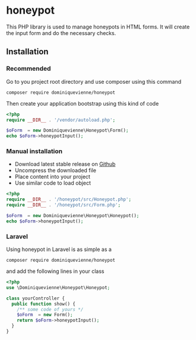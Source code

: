 # honeypot
This PHP library is used to manage honeypots in HTML forms. It will create the input form and do the necessary checks. 

## Installation
### Recommended
Go to you project root directory and use composer using this command
```
composer require dominiquevienne/honeypot
```
Then create your application bootstrap using this kind of code
```php
<?php
require __DIR__ . '/vendor/autoload.php';

$oForm  = new Dominiquevienne\Honeypot\Form();
echo $oForm->honeypotInput();
```
### Manual installation
- Download latest stable release on [Github](https://github.com/dominiquevienne/honeypot/releases)
- Uncompress the downloaded file
- Place content into your project
- Use similar code to load object
```php
<?php
require __DIR__ . '/honeypot/src/Honeypot.php';
require __DIR__ . '/honeypot/src/Form.php';

$oForm  = new Dominiquevienne\Honeypot\Honeypot();
echo $oForm->honeypotInput();
```
### Laravel
Using honeypot in Laravel is as simple as a
```
composer require dominiquevienne/honeypot
```
and add the following lines in your class
```php
<?php
use \Dominiquevienne\Honeypot\Honeypot;

class yourController {
  public function show() {
    /** some code of yours */
    $oForm  = new Form();
    return $oForm->honeypotInput();
  }
}
```
